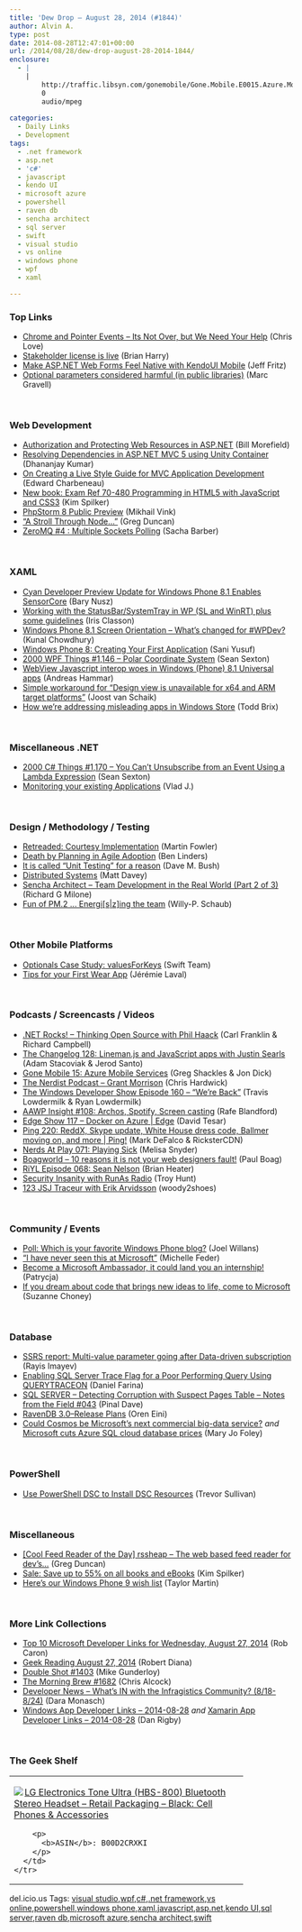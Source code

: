 ```yaml
---
title: 'Dew Drop – August 28, 2014 (#1844)'
author: Alvin A.
type: post
date: 2014-08-28T12:47:01+00:00
url: /2014/08/28/dew-drop-august-28-2014-1844/
enclosure:
  - |
    |
        http://traffic.libsyn.com/gonemobile/Gone.Mobile.E0015.Azure.Mobile.Services.mp3
        0
        audio/mpeg
        
categories:
  - Daily Links
  - Development
tags:
  - .net framework
  - asp.net
  - 'c#'
  - javascript
  - kendo UI
  - microsoft azure
  - powershell
  - raven db
  - sencha architect
  - sql server
  - swift
  - visual studio
  - vs online
  - windows phone
  - wpf
  - xaml

---
```

### <a name="top"></a>Top Links

  * <a href="http://www.love2dev.com/#!article/Chrome-and-Pointer-Events-Its-Not-Over-but-We-Need-Your-Help" target="_blank">Chrome and Pointer Events &#8211; Its Not Over, but We Need Your Help</a> (Chris Love)
  * <a href="http://blogs.msdn.com/b/bharry/archive/2014/08/27/stakeholder-license-is-live.aspx" target="_blank">Stakeholder license is live</a> (Brian Harry)
  * <a href="http://developer.telerik.com/featured/make-asp-net-web-forms-native-kendoui-mobile/" target="_blank">Make ASP.NET Web Forms Feel Native with KendoUI Mobile</a> (Jeff Fritz)
  * <a href="http://blog.marcgravell.com/2014/08/optional-parameters-considered-harmful.html" target="_blank">Optional parameters considered harmful (in public libraries)</a> (Marc Gravell)

&nbsp;

### <a name="web"></a>Web Development

  * <a href="http://code.tutsplus.com/articles/authorization-and-protecting-web-resources-in-aspnet--cms-21879" target="_blank">Authorization and Protecting Web Resources in ASP.NET</a> (Bill Morefield)
  * <a href="http://debugmode.net/2014/08/28/resolving-dependencies-in-asp-net-mvc-5-using-unity-container/" target="_blank">Resolving Dependencies in ASP.NET MVC 5 using Unity Container</a> (Dhananjay Kumar)
  * <a href="https://www.simple-talk.com/dotnet/asp.net/on-creating-a-live-style-guide-for-mvc-application-development/" target="_blank">On Creating a Live Style Guide for MVC Application Development</a> (Edward Charbeneau)
  * <a href="http://blogs.msdn.com/b/microsoft_press/archive/2014/08/27/new-book-exam-ref-70-480-programming-in-html5-with-javascript-and-css3.aspx" target="_blank">New book: Exam Ref 70-480 Programming in HTML5 with JavaScript and CSS3</a> (Kim Spilker)
  * <a href="http://blog.jetbrains.com/phpstorm/2014/08/phpstorm-8-public-preview/" target="_blank">PhpStorm 8 Public Preview</a> (Mikhail Vink)
  * <a href="http://channel9.msdn.com/coding4fun/blog/A-Stroll-Through-Node" target="_blank">&#8220;A Stroll Through Node&#8230;&#8221;</a> (Greg Duncan)
  * <a href="http://sachabarbs.wordpress.com/2014/08/27/zeromq-4-multiple-sockets-polling/" target="_blank">ZeroMQ #4 : Multiple Sockets Polling</a> (Sacha Barber)

&nbsp;

### <a name="silverlight"></a>XAML

  * <a href="http://blog.falafel.com/cyan-developer-preview-update-windows-phone-8-1-enables-sensorcore/" target="_blank">Cyan Developer Preview Update for Windows Phone 8.1 Enables SensorCore</a> (Bary Nusz)
  * <a href="http://irisclasson.com/2014/08/27/working-with-the-statusbarsystemtray-in-wp-sl-and-winrt-plus-some-guidelines/" target="_blank">Working with the StatusBar/SystemTray in WP (SL and WinRT) plus some guidelines</a> (Iris Classon)
  * <a href="http://feedproxy.google.com/~r/kunal2383/~3/Sr22LIzr1z8/whats-new-for-wp8dev-orientation.html" target="_blank">Windows Phone 8.1 Screen Orientation &#8211; What’s changed for #WPDev?</a> (Kunal Chowdhury)
  * <a href="http://code.tutsplus.com/tutorials/windows-phone-8-creating-your-first-application--mobile-21175" target="_blank">Windows Phone 8: Creating Your First Application</a> (Sani Yusuf)
  * <a href="http://wpf.2000things.com/2014/08/28/1146-polar-coordinate-system/" target="_blank">2000 WPF Things #1,146 – Polar Coordinate System</a> (Sean Sexton)
  * <a href="http://feedproxy.google.com/~r/jayway/posts/~3/9iCq7hjr2to/" target="_blank">WebView Javascript interop woes in Windows (Phone) 8.1 Universal apps</a> (Andreas Hammar)
  * <a href="http://feedproxy.google.com/~r/blogspot/dotnetbyexample/~3/-_kX5nfTtMs/simple-workaround-for-design-view-is.html" target="_blank">Simple workaround for “Design view is unavailable for x64 and ARM target platforms”</a> (Joost van Schaik)
  * <a href="http://blogs.windows.com/buildingapps/2014/08/27/how-were-addressing-misleading-apps-in-windows-store/" target="_blank">How we’re addressing misleading apps in Windows Store</a> (Todd Brix)

&nbsp;

### <a name="dotnet"></a>Miscellaneous .NET

  * <a href="http://csharp.2000things.com/2014/08/28/1170-you-cant-unsubscribe-from-an-event-using-a-lambda-expression/" target="_blank">2000 C# Things #1,170 – You Can’t Unsubscribe from an Event Using a Lambda Expression</a> (Sean Sexton)
  * <a href="http://blogs.msdn.com/b/visualstudioalm/archive/2014/08/28/monitoring-your-existing-applications.aspx" target="_blank">Monitoring your existing Applications</a> (Vlad J.)

&nbsp;

### <a name="design"></a>Design / Methodology / Testing

  * <a href="http://martinfowler.com/bliki/CourtesyImplementation.html" target="_blank">Retreaded: Courtesy Implementation</a> (Martin Fowler)
  * <a href="http://www.infoq.com/news/2014/08/death-by-planning-agile?utm_campaign=infoq_content&utm_source=infoq&utm_medium=feed&utm_term=global" target="_blank">Death by Planning in Agile Adoption</a> (Ben Linders)
  * <a href="http://blog.dmbcllc.com/called-unit-testing-reason/" target="_blank">It is called “Unit Testing” for a reason</a> (Dave M. Bush)
  * <a href="http://mdavey.wordpress.com/2014/08/28/distributed-systems/" target="_blank">Distributed Systems</a> (Matt Davey)
  * <a href="http://www.sencha.com/blog/sencha-architect-team-development-in-the-real-world-part-2-of-3/" target="_blank">Sencha Architect &#8211; Team Development in the Real World (Part 2 of 3)</a> (Richard G Milone)
  * <a href="http://blogs.msdn.com/b/willy-peter_schaub/archive/2014/08/27/fun-of-pm-2-energi-s-z-ing-the-team.aspx" target="_blank">Fun of PM.2 … Energi[s|z]ing the team</a> (Willy-P. Schaub)

&nbsp;

### <a name="mobile"></a>Other Mobile Platforms

  * <a href="http://developer.apple.com/swift/blog/?id=12" target="_blank">Optionals Case Study: valuesForKeys</a> (Swift Team)
  * <a href="http://blog.xamarin.com/tips-for-your-first-android-wear-app/" target="_blank">Tips for your First Wear App</a> (Jérémie Laval)

&nbsp;

### <a name="podcasts"></a>Podcasts / Screencasts / Videos

  * <a href="http://www.dotnetrocks.com/default.aspx?ShowNum=1028" target="_blank">.NET Rocks! &#8211; Thinking Open Source with Phil Haack</a> (Carl Franklin & Richard Campbell)
  * <a href="http://5by5.tv/changelog/128" target="_blank">The Changelog 128: Lineman.js and JavaScript apps with Justin Searls</a> (Adam Stacoviak & Jerod Santo)
  * <a href="http://traffic.libsyn.com/gonemobile/Gone.Mobile.E0015.Azure.Mobile.Services.mp3" target="_blank">Gone Mobile 15: Azure Mobile Services</a> (Greg Shackles & Jon Dick)
  * <a href="http://nerdist.libsyn.com/grant-morrison" target="_blank">The Nerdist Podcast &#8211; Grant Morrison</a> (Chris Hardwick)
  * <a href="http://windowsdevelopershow.com/2014/08/episode-160-were-back/" target="_blank">The Windows Developer Show Episode 160 &#8211; &#8220;We&#8217;re Back&#8221;</a> (Travis Lowdermilk & Ryan Lowdermilk)
  * <a href="http://allaboutwindowsphone.com/media/item/20066_AAWP_Insight_108_Archos_Spotif.php" target="_blank">AAWP Insight #108: Archos, Spotify, Screen casting</a> (Rafe Blandford)
  * <a href="http://channel9.msdn.com/Shows/Edge/Edge-Show-117-Docker-on-Azure" target="_blank">Edge Show 117 &#8211; Docker on Azure | Edge</a> (David Tesar)
  * <a href="http://channel9.msdn.com/Shows/PingShow/220" target="_blank">Ping 220: ReddX, Skype update, White House dress code, Ballmer moving on, and more | Ping!</a> (Mark DeFalco & RicksterCDN)
  * <a href="http://www.themarriedgamers.net/nerds-at-play-071-playing-sick/" target="_blank">Nerds At Play 071: Playing Sick</a> (Melisa Snyder)
  * <a href="http://boagworld.com/season/10/episode/1006/?utm_source=rss&utm_medium=rss&utm_campaign=1006" target="_blank">Boagworld &#8211; 10 reasons it is not your web designers fault!</a> (Paul Boag)
  * <a href="http://riyl.podbean.com/e/episode-068-sean-nelson/" target="_blank">RiYL Episode 068: Sean Nelson</a> (Brian Heater)
  * <a href="http://feedproxy.google.com/~r/TroyHunt/~3/cRqfMRTy0XU/security-insanity-with-runas-radio.html" target="_blank">Security Insanity with RunAs Radio</a> (Troy Hunt)
  * <a href="http://javascriptjabber.com/123-jsj-traceur-with-erik-arvidsson/" target="_blank">123 JSJ Traceur with Erik Arvidsson</a> (woody2shoes)

&nbsp;

### <a name="events"></a>Community / Events

  * <a href="http://feedproxy.google.com/~r/Conversations-Posts/~3/_ep6NN6j-tQ/" target="_blank">Poll: Which is your favorite Windows Phone blog?</a> (Joel Willans)
  * <a href="http://feeds.microsoftjobsblog.com/~r/MicrosoftJobsBlog/~3/0B3az4bHDNE/" target="_blank">“I have never seen this at Microsoft”</a> (Michelle Feder)
  * <a href="http://feeds.microsoftjobsblog.com/~r/MicrosoftJobsBlog/~3/wPSr0O5ZN2I/" target="_blank">Become a Microsoft Ambassador, it could land you an internship!</a> (Patrycja)
  * <a href="http://blogs.microsoft.com/firehose/2014/08/28/if-you-dream-about-code-that-brings-new-ideas-to-life-come-to-microsoft/" target="_blank">If you dream about code that brings new ideas to life, come to Microsoft</a> (Suzanne Choney)

&nbsp;

### <a name="sql"></a>Database

  * <a href="http://www.sqlservercentral.com/blogs/data-adventures/2014/08/27/ssrs-report-multi-value-parameter-going-after-data-driven-subscription/" target="_blank">SSRS report: Multi-value parameter going after Data-driven subscription</a> (Rayis Imayev)
  * <a href="http://feedproxy.google.com/~r/MSSQLTips-LatestSqlServerTips/~3/E4K0NDbd3D8/tip.asp" target="_blank">Enabling SQL Server Trace Flag for a Poor Performing Query Using QUERYTRACEON</a> (Daniel Farina)
  * <a href="http://blog.sqlauthority.com/2014/08/28/sql-server-detecting-corruption-with-suspect-pages-table-notes-from-the-field-043/" target="_blank">SQL SERVER – Detecting Corruption with Suspect Pages Table – Notes from the Field #043</a> (Pinal Dave)
  * <a href="http://feedproxy.google.com/~r/AyendeRahien/~3/yUonH0LUcpA/ravendb-3-0-release-plans" target="_blank">RavenDB 3.0–Release Plans</a> (Oren Eini)
  * <a href="http://www.zdnet.com/could-cosmos-be-microsofts-next-commercial-big-data-service-7000033032/#ftag=RSS0966a21" target="_blank">Could Cosmos be Microsoft&#8217;s next commercial big-data service?</a> _and_ <a href="http://www.zdnet.com/microsoft-cuts-azure-sql-cloud-database-prices-7000033045/#ftag=RSS0966a21" target="_blank">Microsoft cuts Azure SQL cloud database prices</a> (Mary Jo Foley)

&nbsp;

### <a name="ps"></a>PowerShell

  * <a href="http://trevorsullivan.net/2014/08/21/use-powershell-dsc-to-install-dsc-resources/?utm_source=rss&utm_medium=rss&utm_campaign=use-powershell-dsc-to-install-dsc-resources" target="_blank">Use PowerShell DSC to Install DSC Resources</a> (Trevor Sullivan)

&nbsp;

### <a name="misc"></a>Miscellaneous

  * <a href="http://coolthingoftheday.blogspot.com/2014/08/cool-feed-reader-of-day-rssheap-web.html" target="_blank">[Cool Feed Reader of the Day] rssheap &#8211; The web based feed reader for dev&#8217;s&#8230;</a> (Greg Duncan)
  * <a href="http://blogs.msdn.com/b/microsoft_press/archive/2014/08/28/sale-save-up-to-55-on-all-books-and-ebooks.aspx" target="_blank">Sale: Save up to 55% on all books and eBooks</a> (Kim Spilker)
  * <a href="http://feedproxy.google.com/~r/pocketnow/~3/q3NrUd-EdME/windows-phone-9-wish-list" target="_blank">Here’s our Windows Phone 9 wish list</a> (Taylor Martin)

&nbsp;

### <a name="links"></a>More Link Collections

  * <a href="http://blogs.msdn.com/b/robcaron/archive/2014/08/27/top-10-microsoft-developer-links-for-wednesday-august-27-2014.aspx" target="_blank">Top 10 Microsoft Developer Links for Wednesday, August 27, 2014</a> (Rob Caron)
  * <a href="http://feeds.regulargeek.com/~r/RegularGeek/~3/Xczgbr0HQeE/" target="_blank">Geek Reading August 27, 2014</a> (Robert Diana)
  * <a href="http://afreshcup.com/home/2014/8/27/double-shot-1403.html" target="_blank">Double Shot #1403</a> (Mike Gunderloy)
  * <a href="http://feedproxy.google.com/~r/ReflectivePerspective/~3/uHEsObwiZJo/" target="_blank">The Morning Brew #1682</a> (Chris Alcock)
  * <a href="http://www.infragistics.com/community/blogs/d-coding/archive/2014/08/27/developer-news-what-39-s-in-with-the-infragistics-community-8-18-8-24.aspx" target="_blank">Developer News &#8211; What&#8217;s IN with the Infragistics Community? (8/18-8/24)</a> (Dara Monasch)
  * <a href="http://windowsappdev.com/2014/08/windows-app-developer-links-2014-08-28/" target="_blank">Windows App Developer Links &#8211; 2014-08-28</a> _and_ <a href="http://xamarinappdev.com/2014/08/xamarin-app-developer-links-2014-08-28/" target="_blank">Xamarin App Developer Links &#8211; 2014-08-28</a> (Dan Rigby)

&nbsp;

### <a name="shelf"></a>The Geek Shelf

<div id="scid:7dc1bd33-94bd-46fd-a20b-0131235bcd47:efa46059-559c-441b-b36e-69bccbb2ea52" class="wlWriterEditableSmartContent" style="float: none; padding-bottom: 0px; padding-top: 0px; padding-left: 0px; margin: 0px; display: inline; padding-right: 0px">
  <table cellspacing="0" cellpadding="2" width="400" border="0" unselectable="on">
    <tr>
      <td valign="top" width="400">
        <p>
          <a title="LG Electronics Tone Ultra (HBS-800) Bluetooth Stereo Headset - Retail Packaging - Black: Cell Phones & Accessories" href="http://www.amazon.com/exec/obidos/ASIN/B00D2CRXKI/alvinashcraft-20"><img data-recalc-dims="1" decoding="async" src="https://i0.wp.com/images.amazon.com/images/P/B00D2CRXKI.01.MZZZZZZZ.jpg?w=660" border="0" align="left" style="float:left" />LG Electronics Tone Ultra (HBS-800) Bluetooth Stereo Headset &#8211; Retail Packaging &#8211; Black: Cell Phones & Accessories</a>
        </p>
        
        <p>
          <b>ASIN</b>: B00D2CRXKI
        </p>
      </td>
    </tr>
  </table>
</div>

<div id="scid:0767317B-992E-4b12-91E0-4F059A8CECA8:fca1a595-6cf1-478f-9176-8237d77a059c" class="wlWriterEditableSmartContent" style="float: none; padding-bottom: 0px; padding-top: 0px; padding-left: 0px; margin: 0px; display: inline; padding-right: 0px">
  del.icio.us Tags: <a href="http://del.icio.us/popular/visual+studio" rel="tag">visual studio</a>,<a href="http://del.icio.us/popular/wpf" rel="tag">wpf</a>,<a href="http://del.icio.us/popular/c%23" rel="tag">c#</a>,<a href="http://del.icio.us/popular/.net+framework" rel="tag">.net framework</a>,<a href="http://del.icio.us/popular/vs+online" rel="tag">vs online</a>,<a href="http://del.icio.us/popular/powershell" rel="tag">powershell</a>,<a href="http://del.icio.us/popular/windows+phone" rel="tag">windows phone</a>,<a href="http://del.icio.us/popular/xaml" rel="tag">xaml</a>,<a href="http://del.icio.us/popular/javascript" rel="tag">javascript</a>,<a href="http://del.icio.us/popular/asp.net" rel="tag">asp.net</a>,<a href="http://del.icio.us/popular/kendo+UI" rel="tag">kendo UI</a>,<a href="http://del.icio.us/popular/sql+server" rel="tag">sql server</a>,<a href="http://del.icio.us/popular/raven+db" rel="tag">raven db</a>,<a href="http://del.icio.us/popular/microsoft+azure" rel="tag">microsoft azure</a>,<a href="http://del.icio.us/popular/sencha+architect" rel="tag">sencha architect</a>,<a href="http://del.icio.us/popular/swift" rel="tag">swift</a>
</div>